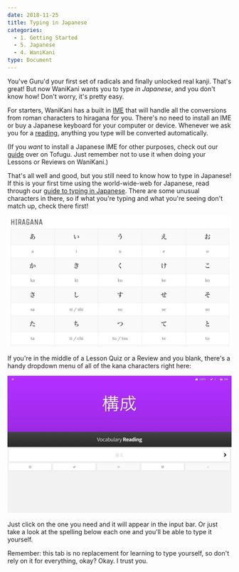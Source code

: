 ```yaml
---
date: 2018-11-25
title: Typing in Japanese
categories:
  - 1. Getting Started
  - 5. Japanese
  - 4. WaniKani
type: Document
---
```


You've Guru'd your first set of radicals and finally unlocked real kanji. That's great! But now WaniKani wants you to type _in Japanese_, and you don't know how! Don't worry, it's pretty easy.

For starters, WaniKani has a built in [IME](https://en.wikipedia.org/wiki/Input_method) that will handle all the conversions from roman characters to hiragana for you. There's no need to install an IME or buy a Japanese keyboard for your computer or device. Whenever we ask you for a [reading](#), anything you type will be converted automatically.

(If you _want_ to install a Japanese IME for other purposes, check out our [guide](http://www.tofugu.com/japanese/how-to-install-japanese-keyboard/) over on Tofugu. Just remember not to use it when doing your Lessons or Reviews on WaniKani.)

That's all well and good, but you still need to know how to type in Japanese! If this is your first time using the world-wide-web for Japanese, read through our [guide to typing in Japanese](http://www.tofugu.com/japanese/how-to-type-in-japanese/). There are some unusual characters in there, so if what you're typing and what you're seeing don't match up, check there first!

![How to type in Japanese](/images/typing-in-japanese.png)

If you're in the middle of a Lesson Quiz or a Review and you blank, there's a handy dropdown menu of all of the kana characters right here:

![Kana shortcut keyboard](/images/kana-shortcut.gif)

Just click on the one you need and it will appear in the input bar. Or just take a look at the spelling below each one and you'll be able to type it yourself.

Remember: this tab is no replacement for learning to type yourself, so don't rely on it for everything, okay? Okay. I trust you.

